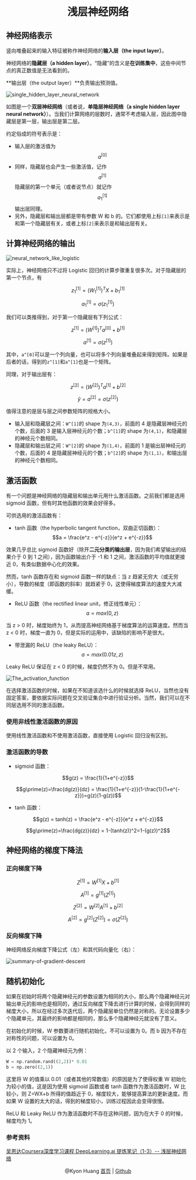<h1 align="center">浅层神经网络</h1>

## 神经网络表示

竖向堆叠起来的输入特征被称作神经网络的**输入层（the input layer）**。

神经网络的**隐藏层（a hidden layer）**。“隐藏”的含义是**在训练集中**，这些中间节点的真正数值是无法看到的。

**输出层（the output layer）**负责输出预测值。

![single_hidden_layer_neural_network](single_hidden_layer_neural_network.png)

如图是一个**双层神经网络**（或者说，**单隐层神经网络（a single hidden layer neural network）**）。当我们计算网络的层数时，通常不考虑输入层，因此图中隐藏层是第一层，输出层是第二层。

约定俗成的符号表示是：

* 输入层的激活值为$$a^{[0]}$$
* 同样，隐藏层也会产生一些激活值，记作$$a^{[1]}$$
隐藏层的第一个单元（或者说节点）就记作$$a^{[1]}_1$$输出层同理。
* 另外，隐藏层和输出层都是带有参数 W 和 b 的。它们都使用上标`[1]`来表示是和第一个隐藏层有关，或者上标`[2]`来表示是和输出层有关。

## 计算神经网络的输出

![neural_network_like_logistic](neural_network_like_logistic.png)

实际上，神经网络只不过将 Logistic 回归的计算步骤重复很多次。对于隐藏层的第一个节点，有 

$$z _1^{[1]} = (W _1^{[1]})^TX+b _1^{[1]}$$

$$a _1^{[1]} = \sigma(z _1^{[1]})$$

我们可以类推得到，对于第一个隐藏层有下列公式：

$$z^{[1]} = (W^{[1]})^Ta^{[0]}+b^{[1]}$$

$$a^{[1]} = \sigma(z^{[1]})$$

其中，`a^[0]`可以是一个列向量，也可以将多个列向量堆叠起来得到矩阵。如果是后者的话，得到的`z^[1]`和`a^[1]`也是一个矩阵。

同理，对于输出层有：

$$z^{[2]} = (W^{[2]})^Ta^{[1]}+b^{[2]}$$

$$\hat{y} = a^{[2]} = \sigma(z^{[2]})$$

值得注意的是层与层之间参数矩阵的规格大小。

* 输入层和隐藏层之间：`W^[1]`的 shape 为`(4,3)`，前面的 4 是隐藏层神经元的个数，后面的 3 是输入层神经元的个数；`b^[1]`的 shape 为`(4,1)`，和隐藏层的神经元个数相同。
* 隐藏层和输出层之间：`W^[2]`的 shape 为`(1,4)`，前面的 1 是输出层神经元的个数，后面的 4 是隐藏层神经元的个数；`b^[2]`的 shape 为`(1,1)`，和输出层的神经元个数相同。

## 激活函数

有一个问题是神经网络的隐藏层和输出单元用什么激活函数。之前我们都是选用 sigmoid 函数，但有时其他函数的效果会好得多。

可供选用的激活函数有：

* tanh 函数（the hyperbolic tangent function，双曲正切函数）：$$a = \frac{e^z - e^{-z}}{e^z + e^{-z}}$$

效果几乎总比 sigmoid 函数好（除开**二元分类的输出层**，因为我们希望输出的结果介于 0 到 1 之间），因为函数输出介于 -1 和 1 之间，激活函数的平均值就更接近 0，有类似数据中心化的效果。

然而，tanh 函数存在和 sigmoid 函数一样的缺点：当 z 趋紧无穷大（或无穷小），导数的梯度（即函数的斜率）就趋紧于 0，这使得梯度算法的速度大大减缓。

* ReLU 函数（the rectified linear unit，修正线性单元）：$$a=max(0,z)$$

当 z > 0 时，梯度始终为 1，从而提高神经网络基于梯度算法的运算速度。然而当 z < 0 时，梯度一直为 0，但是实际的运用中，该缺陷的影响不是很大。

* 带泄漏的 ReLU（the leaky ReLU）：$$a=max(0.01z,z)$$

Leaky ReLU 保证在 z < 0 的时候，梯度仍然不为 0。但是不常用。

![The_activation_function](The_activation_function.png)

在选择激活函数的时候，如果在不知道该选什么的时候就选择 ReLU，当然也没有固定答案，要依据实际问题在交叉验证集合中进行验证分析。当然，我们可以在不同层选用不同的激活函数。

### 使用非线性激活函数的原因

使用线性激活函数和不使用激活函数，直接使用 Logistic 回归没有区别。

### 激活函数的导数

* sigmoid 函数：

$$g(z) = \frac{1}{1+e^{-z}}$$

$$g\prime(z)=\frac{dg(z)}{dz} = \frac{1}{1+e^{-z}}(1-\frac{1}{1+e^{-z}})=g(z)(1-g(z))$$

* tanh 函数：

$$g(z) = tanh(z) = \frac{e^z - e^{-z}}{e^z + e^{-z}}$$

$$g\prime(z)=\frac{dg(z)}{dz} = 1-(tanh(z))^2=1-(g(z))^2$$

## 神经网络的梯度下降法

### 正向梯度下降

$$Z^{[1]}=W^{[1]}X+b^{[1]}$$

$$A^{[1]}=g^{[1]}(Z^{[1]})$$

$$Z^{[2]}=W^{[2]}A^{[1]}+b^{[2]}$$

$$A^{[2]}=g^{[2]}(Z^{[2]})=\sigma(Z^{[2]})$$

### 反向梯度下降

神经网络反向梯度下降公式（左）和其代码向量化（右）：

![summary-of-gradient-descent](summary-of-gradient-descent.png)

## 随机初始化

如果在初始时将两个隐藏神经元的参数设置为相同的大小，那么两个隐藏神经元对输出单元的影响也是相同的，通过反向梯度下降去进行计算的时候，会得到同样的梯度大小，所以在经过多次迭代后，两个隐藏层单位仍然是对称的。无论设置多少个隐藏单元，其最终的影响都是相同的，那么多个隐藏神经元就没有了意义。

在初始化的时候，W 参数要进行随机初始化，不可以设置为 0。而 b 因为不存在对称性的问题，可以设置为 0。

以 2 个输入，2 个隐藏神经元为例：

```py
W = np.random.rand((2,2))* 0.01
b = np.zero((2,1))
```

这里将 W 的值乘以 0.01（或者其他的常数值）的原因是为了使得权重 W 初始化为较小的值，这是因为使用 sigmoid 函数或者 tanh 函数作为激活函数时，W 比较小，则 Z=WX+b 所得的值趋近于 0，梯度较大，能够提高算法的更新速度。而如果 W 设置的太大的话，得到的梯度较小，训练过程因此会变得很慢。

ReLU 和 Leaky ReLU 作为激活函数时不存在这种问题，因为在大于 0 的时候，梯度均为 1。

### 参考资料

[吴恩达Coursera深度学习课程 DeepLearning.ai 提炼笔记（1-3）-- 浅层神经网络](http://blog.csdn.net/koala_tree/article/details/78059952)

<p align="center">
@Kyon Huang <a href="http://kyonhuang.top/Andrew-Ng-Deep-Learning-notes/">首页</a> | <a href="https://github.com/bighuang624/Andrew-Ng-Deep-Learning-notes">Github</a>
</p>

<script type="text/javascript" src="https://cdn.bootcss.com/mathjax/2.7.2/MathJax.js?config=default"></script>